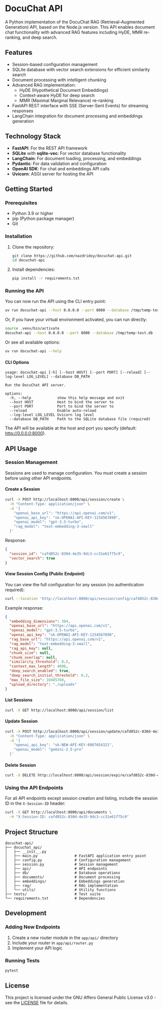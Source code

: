 # DocuChat API

A Python implementation of the DocuChat RAG (Retrieval-Augmented Generation) API, based on the Node.js version. This API enables document chat functionality with advanced RAG features including HyDE, MMR re-ranking, and deep search.

## Features

- Session-based configuration management
- SQLite database with vector search extensions for efficient similarity search
- Document processing with intelligent chunking
- Advanced RAG implementation:
  - HyDE (Hypothetical Document Embeddings)
  - Context-aware HyDE for deep search
  - MMR (Maximal Marginal Relevance) re-ranking
- FastAPI REST interface with SSE (Server-Sent Events) for streaming responses
- LangChain integration for document processing and embeddings generation

## Technology Stack

- **FastAPI**: For the REST API framework
- **SQLite** with **sqlite-vec**: For vector database functionality
- **LangChain**: For document loading, processing, and embeddings
- **Pydantic**: For data validation and configuration
- **OpenAI SDK**: For chat and embeddings API calls
- **Uvicorn**: ASGI server for hosting the API

## Getting Started

### Prerequisites

- Python 3.9 or higher
- pip (Python package manager)
- Git

### Installation

1. Clone the repository:
   ```bash
   git clone https://github.com/nazdridoy/docuchat-api.git
   cd docuchat-api
   ```

2. Install dependencies:
   ```bash
   pip install -r requirements.txt
   ```

### Running the API

You can now run the API using the CLI entry point:

```bash
uv run docuchat-api --host 0.0.0.0 --port 8080 --database /tmp/temp-test.db
```

Or, if you have your virtual environment activated, you can run directly:

```bash
source .venv/bin/activate
docuchat-api --host 0.0.0.0 --port 8080 --database /tmp/temp-test.db
```

Or see all available options:

```bash
uv run docuchat-api --help
```

#### CLI Options

```
usage: docuchat-api [-h] [--host HOST] [--port PORT] [--reload] [--log-level LOG_LEVEL] --database DB_PATH

Run the DocuChat API server.

options:
  -h, --help            show this help message and exit
  --host HOST           Host to bind the server to
  --port PORT           Port to bind the server to
  --reload              Enable auto-reload
  --log-level LOG_LEVEL Uvicorn log level
  --database DB_PATH    Path to the SQLite database file (required)
```

The API will be available at the host and port you specify (default: http://0.0.0.0:8000).

## API Usage

### Session Management

Sessions are used to manage configuration. You must create a session before using other API endpoints.

#### Create a Session

```bash
curl -X POST http://localhost:8000/api/session/create \
  -H "Content-Type: application/json" \
  -d '{
    "openai_base_url": "https://api.openai.com/v1",
    "openai_api_key": "sk-OPENAI-API-KEY-1234567890",
    "openai_model": "gpt-3.5-turbo",
    "rag_model": "text-embedding-3-small"
  }'
```

Response:
```json
{
  "session_id": "cafd852c-830d-4e35-9dc3-cc31e61f75c9",
  "vector_search": true
}
```

#### View Session Config (Public Endpoint)

You can view the full configuration for any session (no authentication required):

```bash
curl --location 'http://localhost:8000/api/session/config/cafd852c-830d-4e35-9dc3-cc31e61f75c9'
```

Example response:
```json
{
  "embedding_dimensions": 384,
  "openai_base_url": "https://api.openai.com/v1",
  "openai_model": "gpt-3.5-turbo",
  "openai_api_key": "sk-OPENAI-API-KEY-1234567890",
  "rag_base_url": "https://api.openai.com/v1",
  "rag_model": "text-embedding-3-small",
  "rag_api_key": null,
  "chunk_size": null,
  "chunk_overlap": null,
  "similarity_threshold": 0.5,
  "context_max_length": 4096,
  "deep_search_enabled": true,
  "deep_search_initial_threshold": 0.3,
  "max_file_size": 10485760,
  "upload_directory": "./uploads"
}
```

#### List Sessions

```bash
curl -X GET http://localhost:8000/api/session/list
```

#### Update Session

```bash
curl -X POST http://localhost:8000/api/session/update/cafd852c-830d-4e35-9dc3-cc31e61f75c9 \
  -H "Content-Type: application/json" \
  -d '{
    "openai_api_key": "sk-NEW-API-KEY-0987654321",
    "openai_model": "gemini-2.5-pro"
  }'
```

#### Delete Session

```bash
curl -X DELETE http://localhost:8000/api/session/expire/cafd852c-830d-4e35-9dc3-cc31e61f75c9
```

### Using the API Endpoints

For all API endpoints except session creation and listing, include the session ID in the `X-Session-ID` header:

```bash
curl -X GET http://localhost:8000/api/documents \
  -H "X-Session-ID: cafd852c-830d-4e35-9dc3-cc31e61f75c9"
```

## Project Structure

```
docuchat-api/
├── docuchat_api/
│   ├── __init__.py
│   ├── main.py                 # FastAPI application entry point
│   ├── config.py               # Configuration management
│   ├── session.py              # Session management
│   ├── api/                    # API endpoints
│   ├── db/                     # Database operations
│   ├── documents/              # Document processing
│   ├── embeddings/             # Embeddings generation
│   ├── rag/                    # RAG implementation
│   └── utils/                  # Utility functions
├── tests/                      # Test suite
└── requirements.txt            # Dependencies
```

## Development

### Adding New Endpoints

1. Create a new router module in the `app/api/` directory
2. Include your router in `app/api/router.py`
3. Implement your API logic

### Running Tests

```bash
pytest
```

## License

This project is licensed under the GNU Affero General Public License v3.0 - see the [LICENSE](LICENSE) file for details.